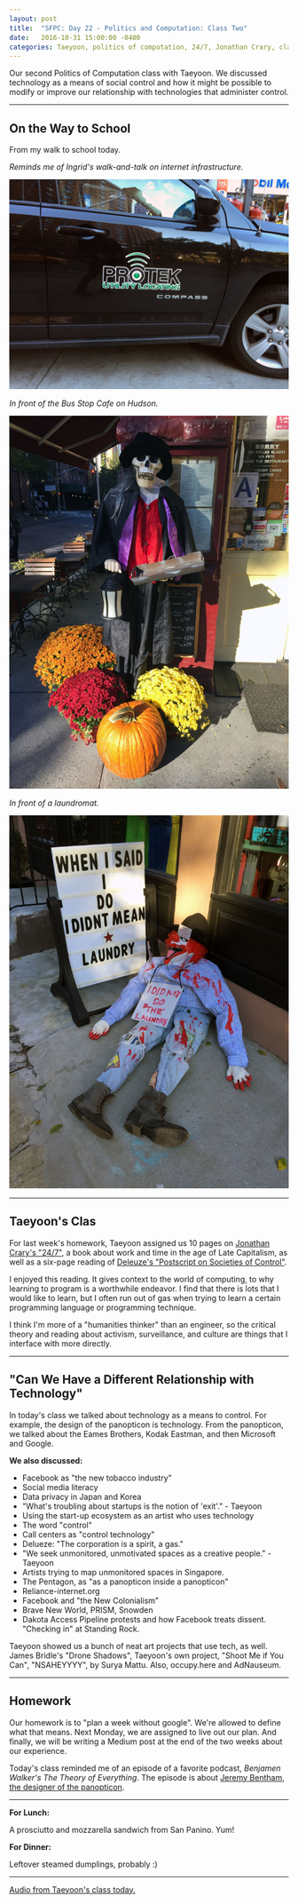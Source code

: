 ```yaml
---
layout: post
title:  "SFPC: Day 22 - Politics and Computation: Class Two"
date:   2016-10-31 15:00:00 -0400
categories: Taeyoon, politics of computation, 24/7, Jonathan Crary, class audio
---
```


Our second Politics of Computation class with Taeyoon. We discussed technology as a means of social control and how it might be possible to modify or improve our relationship with technologies that administer control.

-----

<h2>On the Way to School</h2>

From my walk to school today.

*Reminds me of Ingrid's walk-and-talk on internet infrastructure.*

![Stuffed cat](/images/IMG_5218.jpg)

*In front of the Bus Stop Cafe on Hudson.*

![Bus Stop skeleton](/images/IMG_5221.jpg)

*In front of a laundromat.*

![Dead clown laundromat](/images/IMG_5223.jpg)

-----

<h2>Taeyoon's Clas</h2>

For last week's homework, Taeyoon assigned us 10 pages on [Jonathan Crary's "24/7"](https://www.amazon.com/dp/B00DQAQZMI/ref=dp-kindle-redirect?_encoding=UTF8&btkr=1), a book about work and time in the age of Late Capitalism, as well as a six-page reading of [Deleuze's "Postscript on Societies of Control"](https://cidadeinseguranca.files.wordpress.com/2012/02/deleuze_control.pdf).

I enjoyed this reading. It gives context to the world of computing, to why learning to program is a worthwhile endeavor. I find that there is lots that I would like to learn, but I often run out of gas when trying to learn a certain programming language or programming technique.

I think I'm more of a "humanities thinker" than an engineer, so the critical theory and reading about activism, surveillance, and culture are things that I interface with more directly.

-----

<h2>"Can We Have a Different Relationship with Technology"</h2>

In today's class we talked about technology as a means to control. For example, the design of the panopticon is technology. From the panopticon, we talked about the Eames Brothers, Kodak Eastman, and then Microsoft and Google.

**We also discussed:**

- Facebook as "the new tobacco industry"
- Social media literacy
- Data privacy in Japan and Korea
- "What's troubling about startups is the notion of 'exit'." - Taeyoon
- Using the start-up ecosystem as an artist who uses technology
- The word "control"
- Call centers as "control technology"
- Delueze: "The corporation is a spirit, a gas."
- "We seek unmonitored, unmotivated spaces as a creative people." - Taeyoon
- Artists trying to map unmonitored spaces in Singapore.
- The Pentagon, as "as a panopticon inside a panopticon"
- Reliance-internet.org
- Facebook and "the New Colonialism"
- Brave New World, PRISM, Snowden
- Dakota Access Pipeline protests and how Facebook treats dissent. "Checking in" at Standing Rock.

Taeyoon showed us a bunch of neat art projects that use tech, as well. James Bridle's "Drone Shadows", Taeyoon's own project, "Shoot Me if You Can", "NSAHEYYYY", by Surya Mattu. Also, occupy.here and AdNauseum.

-----

<h2>Homework</h2>

Our homework is to "plan a week without google". We're allowed to define what that means. Next Monday, we are assigned to live out our plan. And finally, we will be writing a Medium post at the end of the two weeks about our experience.



Today's class reminded me of an episode of a favorite podcast, *Benjamen Walker's The Theory of Everything*.  The episode is about [Jeremy Bentham, the designer of the panopticon](http://toe.prx.org/).

-----

**For Lunch:**

A prosciutto and mozzarella sandwich from San Panino. Yum!

**For Dinner:**

Leftover steamed dumplings, probably :)

-----

[Audio from Taeyoon's class today.](https://www.dropbox.com/s/ms57hojbf7qoyjm/10312016%20-%20Taeyoon%27s%20Class.m4a?dl=0)
